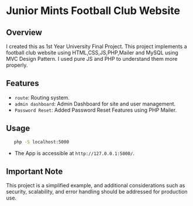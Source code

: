 # Junior Mints Football Club Website

## Overview

I created this as 1st Year University Final Project. This project implements a football club website using HTML,CSS,JS,PHP,Mailer and MySQL using MVC Design Pattern. I used pure JS and PHP to understand them more properly.

## Features

- `route`: Routing system.
- `admin dashboard`: Admin Dashboard for site and user management.
- `Password Reset`: Added Password Reset Features using PHP Mailer.

## Usage
```bash
   php -S localhost:5000
```

- The App is accessible at `http://127.0.0.1:5000/`.

## Important Note

This project is a simplified example, and additional considerations such as security, scalability, and error handling should be addressed for production use.
